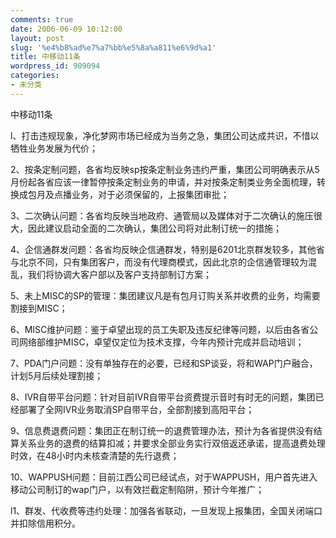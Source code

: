 ```yaml
---
comments: true
date: 2006-06-09 10:12:00
layout: post
slug: '%e4%b8%ad%e7%a7%bb%e5%8a%a811%e6%9d%a1'
title: 中移动11条
wordpress_id: 909094
categories:
- 未分类
---
```


中移动11条

l、打击违规现象，净化梦网市场已经成为当务之急，集团公司达成共识，不惜以牺牲业务发展为代价；

 

2、按条定制问题，各省均反映sp按条定制业务违约严重，集团公司明确表示从5月份起各省应该一律暂停按条定制业务的申请，并对按条定制类业务全面梳理，转换成包月及点播业务，对于必须保留的，上报集团审批；

 

3、二次确认问题：各省均反映当地政府、通管局以及媒体对于二次确认的施压很大，因此建议启动全面的二次确认，集团公司将对此制订统一的措施；

 

4、企信通群发问题：各省均反映企信通群发，特别是6201北京群发较多，其他省与北京不同，只有集团客户，而没有代理商模式，因此北京的企信通管理较为混乱，我们将协调大客户部以及客户支持部制订方案；

 

5、未上MISC的SP的管理：集团建议凡是有包月订购关系并收费的业务，均需要割接到MISC；

 

6、MISC维护问题：鉴于卓望出现的员工失职及违反纪律等问题，以后由各省公司网络部维护MISC，卓望仅定位为技术支撑，今年内预计完成并启动培训；

 

7、PDA门户问题：没有单独存在的必要，已经和SP谈妥，将和WAP门户融合，计划5月后续处理割接；

 

8、IVR自带平台问题：针对目前IVR自带平台资费提示音时有时无的问题，集团已经部署了全网IVR业务取消SP自带平台，全部割接到高阳平台；

 

9、信息费退费问题：集团正在制订统一的退费管理办法，预计为各省提供没有结算关系业务的退费的结算扣减；并要求全部业务实行双倍返还承诺，提高退费处理时效，在48小时内未核查清楚的先行退费；

 

10、WAPPUSH问题：目前江西公司已经试点，对于WAPPUSH，用户首先进入移动公司制订的wap门户，以有效拦截定制陷阱，预计今年推广；

 

l1、群发、代收费等违约处理：加强各省联动，一旦发现上报集团，全国关闭端口并扣除信用积分。

 
